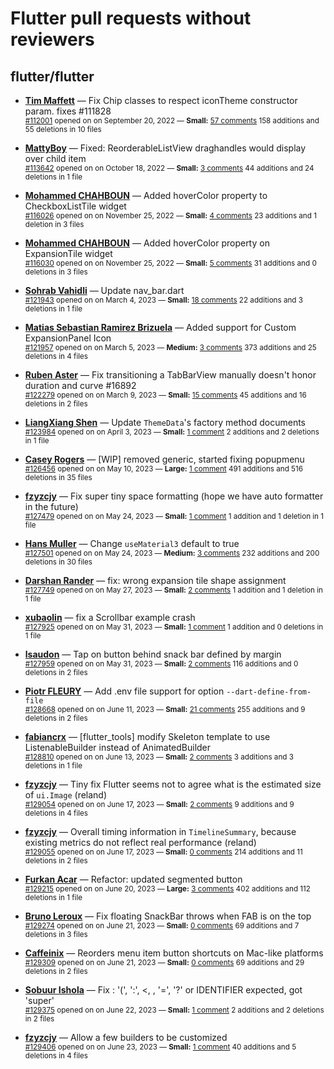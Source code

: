 # Flutter pull requests without reviewers

## flutter/flutter

* **[Tim Maffett](https://github.com/timmaffett)** &mdash; Fix Chip classes to respect iconTheme constructor param. fixes #111828<br />
    <sub>[#112001](https://github.com/flutter/flutter/pull/112001) opened on on September 20, 2022 &mdash; **Small:** [57 comments](https://github.com/flutter/flutter/pull/112001) 158 additions and 55 deletions in 10 files</sub><br />

* **[MattyBoy](https://github.com/MattyBoy4444)** &mdash; Fixed: ReorderableListView draghandles would display over child item<br />
    <sub>[#113642](https://github.com/flutter/flutter/pull/113642) opened on on October 18, 2022 &mdash; **Small:** [3 comments](https://github.com/flutter/flutter/pull/113642) 44 additions and 24 deletions in 1 file</sub><br />

* **[Mohammed  CHAHBOUN](https://github.com/M97Chahboun)** &mdash; Added hoverColor property to CheckboxListTile widget<br />
    <sub>[#116026](https://github.com/flutter/flutter/pull/116026) opened on on November 25, 2022 &mdash; **Small:** [4 comments](https://github.com/flutter/flutter/pull/116026) 23 additions and 1 deletion in 3 files</sub><br />

* **[Mohammed  CHAHBOUN](https://github.com/M97Chahboun)** &mdash; Added hoverColor property on ExpansionTile widget<br />
    <sub>[#116030](https://github.com/flutter/flutter/pull/116030) opened on on November 25, 2022 &mdash; **Small:** [5 comments](https://github.com/flutter/flutter/pull/116030) 31 additions and 0 deletions in 3 files</sub><br />

* **[Sohrab Vahidli](https://github.com/sohrabonline)** &mdash; Update nav_bar.dart<br />
    <sub>[#121943](https://github.com/flutter/flutter/pull/121943) opened on on March 4, 2023 &mdash; **Small:** [18 comments](https://github.com/flutter/flutter/pull/121943) 22 additions and 3 deletions in 1 file</sub><br />

* **[Matias Sebastian Ramirez Brizuela](https://github.com/ramirezsebas)** &mdash; Added support for Custom ExpansionPanel Icon<br />
    <sub>[#121957](https://github.com/flutter/flutter/pull/121957) opened on on March 5, 2023 &mdash; **Medium:** [3 comments](https://github.com/flutter/flutter/pull/121957) 373 additions and 25 deletions in 4 files</sub><br />

* **[Ruben Aster](https://github.com/rubenaster)** &mdash; Fix transitioning a TabBarView manually doesn't honor duration and curve #16892<br />
    <sub>[#122279](https://github.com/flutter/flutter/pull/122279) opened on on March 9, 2023 &mdash; **Small:** [15 comments](https://github.com/flutter/flutter/pull/122279) 45 additions and 16 deletions in 2 files</sub><br />

* **[LiangXiang Shen](https://github.com/kj415j45)** &mdash; Update `ThemeData`'s factory method documents<br />
    <sub>[#123984](https://github.com/flutter/flutter/pull/123984) opened on on April 3, 2023 &mdash; **Small:** [1 comment](https://github.com/flutter/flutter/pull/123984) 2 additions and 2 deletions in 1 file</sub><br />

* **[Casey Rogers](https://github.com/caseycrogers)** &mdash; [WIP] removed generic, started fixing popupmenu<br />
    <sub>[#126456](https://github.com/flutter/flutter/pull/126456) opened on on May 10, 2023 &mdash; **Large:** [1 comment](https://github.com/flutter/flutter/pull/126456) 491 additions and 516 deletions in 35 files</sub><br />

* **[fzyzcjy](https://github.com/fzyzcjy)** &mdash; Fix super tiny space formatting (hope we have auto formatter in the future)<br />
    <sub>[#127479](https://github.com/flutter/flutter/pull/127479) opened on on May 24, 2023 &mdash; **Small:** [1 comment](https://github.com/flutter/flutter/pull/127479) 1 addition and 1 deletion in 1 file</sub><br />

* **[Hans Muller](https://github.com/HansMuller)** &mdash; Change `useMaterial3` default to true<br />
    <sub>[#127501](https://github.com/flutter/flutter/pull/127501) opened on on May 24, 2023 &mdash; **Medium:** [3 comments](https://github.com/flutter/flutter/pull/127501) 232 additions and 200 deletions in 30 files</sub><br />

* **[Darshan Rander](https://github.com/SirusCodes)** &mdash; fix: wrong expansion tile shape assignment<br />
    <sub>[#127749](https://github.com/flutter/flutter/pull/127749) opened on on May 27, 2023 &mdash; **Small:** [2 comments](https://github.com/flutter/flutter/pull/127749) 1 addition and 1 deletion in 1 file</sub><br />

* **[xubaolin](https://github.com/xu-baolin)** &mdash; fix a Scrollbar example crash<br />
    <sub>[#127925](https://github.com/flutter/flutter/pull/127925) opened on on May 31, 2023 &mdash; **Small:** [1 comment](https://github.com/flutter/flutter/pull/127925) 1 addition and 0 deletions in 1 file</sub><br />

* **[lsaudon](https://github.com/lsaudon)** &mdash; Tap on button behind snack bar defined by margin<br />
    <sub>[#127959](https://github.com/flutter/flutter/pull/127959) opened on on May 31, 2023 &mdash; **Small:** [2 comments](https://github.com/flutter/flutter/pull/127959) 116 additions and 0 deletions in 2 files</sub><br />

* **[Piotr FLEURY](https://github.com/PiotrFLEURY)** &mdash; Add .env file support for  option `--dart-define-from-file`<br />
    <sub>[#128668](https://github.com/flutter/flutter/pull/128668) opened on on June 11, 2023 &mdash; **Small:** [21 comments](https://github.com/flutter/flutter/pull/128668) 255 additions and 9 deletions in 2 files</sub><br />

* **[fabiancrx](https://github.com/fabiancrx)** &mdash; [flutter_tools] modify Skeleton template to use ListenableBuilder instead of AnimatedBuilder<br />
    <sub>[#128810](https://github.com/flutter/flutter/pull/128810) opened on on June 13, 2023 &mdash; **Small:** [2 comments](https://github.com/flutter/flutter/pull/128810) 3 additions and 3 deletions in 1 file</sub><br />

* **[fzyzcjy](https://github.com/fzyzcjy)** &mdash; Tiny fix Flutter seems not to agree what is the estimated size of `ui.Image` (reland)<br />
    <sub>[#129054](https://github.com/flutter/flutter/pull/129054) opened on on June 17, 2023 &mdash; **Small:** [2 comments](https://github.com/flutter/flutter/pull/129054) 9 additions and 9 deletions in 4 files</sub><br />

* **[fzyzcjy](https://github.com/fzyzcjy)** &mdash; Overall timing information in `TimelineSummary`, because existing metrics do not reflect real performance (reland)<br />
    <sub>[#129055](https://github.com/flutter/flutter/pull/129055) opened on on June 17, 2023 &mdash; **Small:** [0 comments](https://github.com/flutter/flutter/pull/129055) 214 additions and 11 deletions in 2 files</sub><br />

* **[Furkan Acar](https://github.com/AcarFurkan)** &mdash; Refactor: updated segmented button<br />
    <sub>[#129215](https://github.com/flutter/flutter/pull/129215) opened on on June 20, 2023 &mdash; **Large:** [3 comments](https://github.com/flutter/flutter/pull/129215) 402 additions and 112 deletions in 1 file</sub><br />

* **[Bruno Leroux](https://github.com/bleroux)** &mdash; Fix floating SnackBar throws when FAB is on the top<br />
    <sub>[#129274](https://github.com/flutter/flutter/pull/129274) opened on on June 21, 2023 &mdash; **Small:** [0 comments](https://github.com/flutter/flutter/pull/129274) 69 additions and 7 deletions in 3 files</sub><br />

* **[Caffeinix](https://github.com/Caffeinix)** &mdash; Reorders menu item button shortcuts on Mac-like platforms<br />
    <sub>[#129309](https://github.com/flutter/flutter/pull/129309) opened on on June 21, 2023 &mdash; **Small:** [0 comments](https://github.com/flutter/flutter/pull/129309) 69 additions and 29 deletions in 2 files</sub><br />

* **[Sobuur Ishola](https://github.com/103hos116)** &mdash; Fix : '(', ':', <, <qualified reference expression>, '=', '?' or IDENTIFIER expected, got 'super'<br />
    <sub>[#129375](https://github.com/flutter/flutter/pull/129375) opened on on June 22, 2023 &mdash; **Small:** [1 comment](https://github.com/flutter/flutter/pull/129375) 2 additions and 2 deletions in 2 files</sub><br />

* **[fzyzcjy](https://github.com/fzyzcjy)** &mdash; Allow a few builders to be customized<br />
    <sub>[#129406](https://github.com/flutter/flutter/pull/129406) opened on on June 23, 2023 &mdash; **Small:** [1 comment](https://github.com/flutter/flutter/pull/129406) 40 additions and 5 deletions in 4 files</sub><br />

